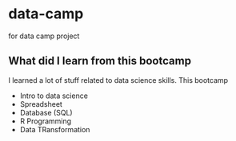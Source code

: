 # data-camp
for data camp project

## What did I learn from this bootcamp

I learned a lot of stuff related to data science skills. This bootcamp

- Intro to data science
- Spreadsheet
- Database (SQL)
- R Programming
- Data TRansformation
